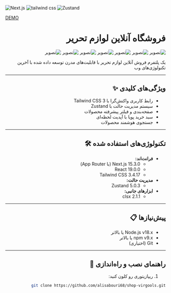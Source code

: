 ![Next.js](https://img.shields.io/badge/Next.js-15.2.4-black?logo=next.js&style=flat)
![tailwind css](https://img.shields.io/badge/tailwindcss-3.4.17-blue)
![Zustand](https://img.shields.io/badge/Zustand-5.0.3-lightgrey)

[DEMO](https://shop-virgools.vercel.app/)

<div dir="rtl">

# فروشگاه آنلاین لوازم تحریر

![تصویر](https://github.com/user-attachments/assets/0137e378-9d71-4a24-a669-4851bc40cf97)
![تصویر](https://github.com/user-attachments/assets/10645b34-49c8-45ad-82fd-20b2eb11e19e)
![تصویر](https://github.com/user-attachments/assets/b3186e01-17da-4b6f-9ded-1d0fc27ecf61)
![تصویر](https://github.com/user-attachments/assets/9ebad678-ee1a-4056-994b-98de675985df)
![تصویر](https://github.com/user-attachments/assets/6e53798b-3e4c-4965-b134-004e91afddc9)
![تصویر](https://github.com/user-attachments/assets/f266a1a6-21cc-4c25-9e1e-2cb7c5ef376f)
![تصویر](https://github.com/user-attachments/assets/aed246d1-2cd2-429d-ba77-3329b779dd3e)

یک پلتفرم فروش آنلاین لوازم تحریر با قابلیت‌های مدرن توسعه داده شده با آخرین تکنولوژی‌های وب

---

## ویژگی‌های کلیدی ✨

- رابط کاربری واکنش‌گرا با Tailwind CSS 3
- سیستم مدیریت حالت با Zustand
- صفحه‌بندی و فیلتر پیشرفته محصولات
- سبد خرید پویا با آپدیت لحظه‌ای
- جستجوی هوشمند محصولات

---

## تکنولوژی‌های استفاده شده 🛠️

- **فرانت‌اند:** 
  - Next.js 15.3.0 (با App Router)
  - React 19.0.0
  - Tailwind CSS 3.4.17
- **مدیریت حالت:** 
  - Zustand 5.0.3
- **ابزارهای جانبی:**
  - clsx 2.1.1

---

## پیش‌نیازها 📋

- Node.js v18.x یا بالاتر
- npm v9.x یا بالاتر
- Git (اختیاری)

---

## راهنمای نصب و راه‌اندازی 🚀

1. ریپازیتوری رو کلون کنید:
```bash
git clone https://github.com/alisabouri68/shop-virgools.git
